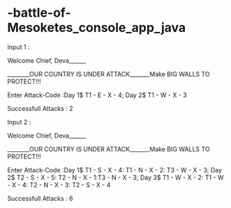 # -battle-of-Mesoketes_console_app_java


Input 1 :

Welcome Chief,  Deva______


________OUR COUNTRY IS UNDER ATTACK_______Make BIG WALLS TO PROTECT!!!


Enter Attack-Code :Day 1$ T1 - E - X - 4; Day 2$ T1 - W - X - 3


Successfull Attacks : 2


Input 2 :

Welcome Chief,  Deva______


________OUR COUNTRY IS UNDER ATTACK_______Make BIG WALLS TO PROTECT!!!

Enter Attack-Code :Day 1$ T1 - S - X - 4: T1 - N - X - 2: T3 - W - X - 3; Day 2$ T2 - S - X - 5: T2 - N - X - 1:T3 - N - X - 3; Day 3$ T1 - W - X - 2: T1 - W - X - 4: T2 - N - X - 3: T2 - S - X - 4


Successfull Attacks : 6

